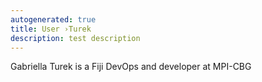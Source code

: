 ```yaml
---
autogenerated: true
title: User ›Turek
description: test description
---
```


Gabriella Turek is a Fiji DevOps and developer at MPI-CBG
